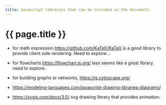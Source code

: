 ```yaml
---
title: Javascript libraries that can be included in the documents
---
```


# {{ page.title }}

* for math expression https://github.com/KaTeX/KaTeX is a good library to provide client side rendering. Need to explore...

* for flowcharts https://flowchart.js.org/ laso seems like a great library. need to explore.

* for building graphs or networks, https://js.cytoscape.org/

* https://modeling-languages.com/javascript-drawing-libraries-diagrams/

* https://svgjs.com/docs/3.0/ svg drawing library that provides animation.


